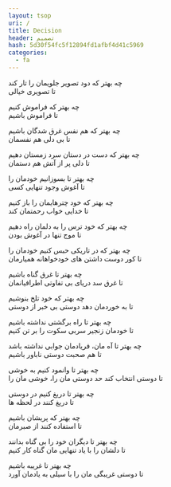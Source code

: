 ```yaml
---
layout: tsop
uri: /
title: Decision
header: تصمیم
hash: 5d30f54fc5f12894fd1afbf4d41c5969
categories:
  - fa 
---
```


چه بهتر که دود تصویر جلویمان را تار کند  
تا تصویری خیالی  
 
چه بهتر که فراموش کنیم  
تا فراموش باشیم  
 
چه بهتر که هم نفس غرق شدگان باشیم  
تا بی دلی هم نفسمان  
 
چه بهتر که دست در دستان سرد زمستان دهیم  
تا دلی پر از آتش هم دستمان  
 
چه بهتر تا بسوزانیم خودمان را  
تا آغوش وجود تنهایی کسی  
 
چه بهتر که خود چترهایمان را باز کنیم  
تا خدایی خواب رحمتمان کند  
 
چه بهتر که خود ترس را به دلمان راه دهیم  
تا موج تنها در آغوش بودن  
 
چه بهتر که در تاریکی حبس کنیم خودمان را  
تا کور دوست داشتن های خودخواهانه همیارمان  
 
چه بهتر تا غرق گناه باشیم  
تا غرق سد دریای بی تفاوتی اطرافیانمان  
 
چه بهتر که خود تلخ بنوشیم  
تا به خوردمان دهد دوستی بی خبر از دوستی  
 
چه بهتر تا راه برگشتی نداشته باشیم  
تا خودمان زنجیر سربی سکوت را بر تن کنیم  
 
چه بهتر تا آه مان، فریادمان جوابی نداشته باشد  
تا هم صحبت دوستی ناباور باشیم  
 
چه بهتر تا وانمود کنیم به خوشی  
تا دوستی انتخاب کند حد دوستی مان را، خوشی مان را  
 
چه بهتر تا دریغ کنیم در دوستی  
تا دریغ کنند در لحظه ها  
 
چه بهتر که پریشان باشیم  
تا استفاده کنند از صبرمان  
 
چه بهتر تا دیگران خود را بی گناه بدانند  
تا دلشان را با یاد تنهایی مان گناه کار کنیم  
 
چه بهتر تا غریبه باشیم  
تا دوستی غریبگی مان را با سیلی به یادمان آورد
